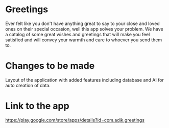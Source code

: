 # Greetings
Ever felt like you don't have anything great to say to your close and loved ones on their special occasion, well this app solves your problem. 
We have a catalog of some great wishes and greetings that will make you feel satisfied and will convey your warmth and care to whoever you send them to.

# Changes to be made
Layout of the application with added features including database and AI for auto creation of data.

# Link to the app
https://play.google.com/store/apps/details?id=com.adjk.greetings

